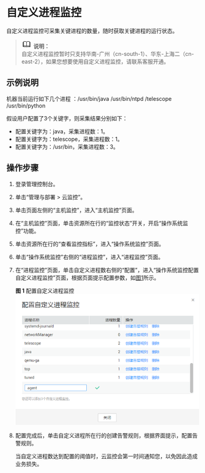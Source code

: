 # 自定义进程监控<a name="ZH-CN_TOPIC_0137301203"></a>

自定义进程监控可采集关键进程的数量，随时获取关键进程的运行状态。

>![](public_sys-resources/icon-note.gif) **说明：**   
>自定义进程监控暂时只支持华南-广州（cn-south-1）、华东-上海二（cn-east-2），如果您想要使用自定义进程监控，请联系客服开通。  

## 示例说明<a name="section19991919151310"></a>

机器当前运行如下几个进程 ：/usr/bin/java  /usr/bin/ntpd  /telescope /usr/bin/python

假设用户配置了3个关键字，则采集结果分别如下：

-   配置关键字为：java，采集进程数：1。
-   配置关键字为：telescope，采集进程数：1。
-   配置关键字为：/usr/bin，采集进程数：3。

## 操作步骤<a name="section147394262814"></a>

1.  登录管理控制台。
2.  单击“管理与部署 \> 云监控”。
3.  单击页面左侧的“主机监控”，进入“主机监控”页面。
4.  在“主机监控”页面，单击资源所在行的“监控状态”开关，开启“操作系统监控”功能。
5.  单击资源所在行的“查看监控指标”，进入“操作系统监控”页面。
6.  单击“操作系统监控”右侧的“进程监控”，进入“进程监控”页面。
7.  在“进程监控”页面，单击自定义进程数右侧的“配置”，进入“操作系统监控配置自定义进程监控”页面，根据页面提示配置参数，如[图1](#fig1191910596285)所示。

    **图 1**  配置自定义进程监控<a name="fig1191910596285"></a>  
    ![](figures/配置自定义进程监控.png "配置自定义进程监控")

8.  配置完成后，单击自定义进程所在行的创建告警规则，根据界面提示，配置告警规则。

    当自定义进程数达到配置的阈值时，云监控会第一时间通知您，以免因此造成业务损失。



